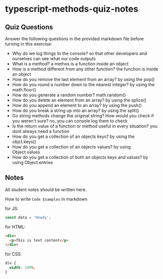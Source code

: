# typescript-methods-quiz-notes

## Quiz Questions

Answer the following questions in the provided markdown file before turning in this exercise:

- Why do we log things to the console?
  so that other developers and ourselves can see what our code outputs
- What is a method?
  a methos is a function inside an object
- How is a method different from any other function?
  the function is inside an object
- How do you remove the last element from an array?
  by using the pop()
- How do you round a number down to the nearest integer?
  by using the math.floor()
- How do you generate a random number?
  math.random()
- How do you delete an element from an array?
  by using the splice()
- How do you append an element to an array?
  by using the push()
- How do you break a string up into an array?
  by using the split()
- Do string methods change the original string? How would you check if you weren't sure?
  no, you can console log them to check
- Is the return value of a function or method useful in every situation?
  you dont always need a function
- How do you get a collection of an objects keys?
  by using the objct.keys()
- How do you get a collection of an objects values?
  by using Object.values
- How do you get a collection of both an objects keys and values?
  by using Object.entries

## Notes

All student notes should be written here.

How to write `Code Examples` in markdown

for JS:

```javascript
const data = 'Howdy';
```

for HTML:

```html
<div>
  <p>This is text content</p>
</div>
```

for CSS:

```css
div {
  width: 100%;
}
```
